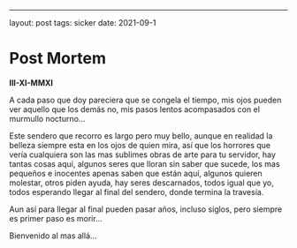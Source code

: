 ---
layout: post
tags: sicker
date: 2021-09-1
# Post Mortem

**III-XI-MMXI**

A cada paso que doy pareciera que se congela el tiempo, mis ojos pueden ver aquello que los demás no, mis pasos lentos acompasados con el murmullo nocturno...

Este sendero que recorro es largo pero muy bello, aunque en realidad la belleza siempre esta en los ojos de quien mira, así que los horrores que vería cualquiera son las mas sublimes obras de arte para tu servidor, hay tantas cosas aquí, algunos seres que lloran sin saber que sucede, los mas pequeños e inocentes apenas saben que están aquí, algunos quieren molestar, otros piden ayuda, hay seres descarnados, todos igual que yo, todos esperando llegar al final del sendero, donde termina la travesía.

Aun así para llegar al final pueden pasar años, incluso siglos, pero siempre es primer paso es morir... 

Bienvenido al mas allá...